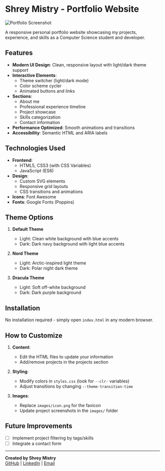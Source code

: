 # Shrey Mistry - Portfolio Website

![Portfolio Screenshot]([images/screenshot.png](https://imgur.com/76f7a5d1-a499-4373-a26c-593b0eb9ec5d))

A responsive personal portfolio website showcasing my projects, experience, and skills as a Computer Science student and developer.

## Features

- **Modern UI Design**: Clean, responsive layout with light/dark theme support
- **Interactive Elements**:
  - Theme switcher (light/dark mode)
  - Color scheme cycler
  - Animated buttons and links
- **Sections**:
  - About me
  - Professional experience timeline
  - Project showcase
  - Skills categorization
  - Contact information
- **Performance Optimized**: Smooth animations and transitions
- **Accessibility**: Semantic HTML and ARIA labels

## Technologies Used

- **Frontend**:
  - HTML5, CSS3 (with CSS Variables)
  - JavaScript (ES6)
- **Design**:
  - Custom SVG elements
  - Responsive grid layouts
  - CSS transitions and animations
- **Icons**: Font Awesome
- **Fonts**: Google Fonts (Poppins)

## Theme Options

1. **Default Theme**
   - Light: Clean white background with blue accents
   - Dark: Dark navy background with light blue accents

2. **Nord Theme**
   - Light: Arctic-inspired light theme
   - Dark: Polar night dark theme

3. **Dracula Theme**
   - Light: Soft off-white background
   - Dark: Dark purple background

## Installation

No installation required - simply open `index.html` in any modern browser.

## How to Customize

1. **Content**:
   - Edit the HTML files to update your information
   - Add/remove projects in the projects section

2. **Styling**:
   - Modify colors in `styles.css` (look for `--clr-` variables)
   - Adjust transitions by changing `--theme-transition-time`

3. **Images**:
   - Replace `images/icon.png` for the favicon
   - Update project screenshots in the `images/` folder

## Future Improvements

- [ ] Implement project filtering by tags/skills
- [ ] Integrate a contact form

---

**Created by Shrey Mistry**  
[GitHub](https://github.com/shreywy) | [LinkedIn](https://linkedin.com/in/shreymistry) | [Email](mailto:shrey.d.mistry@gmail.com)
